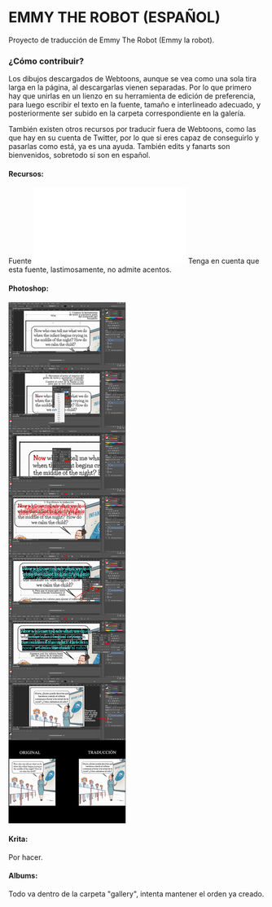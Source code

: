 # EMMY THE ROBOT (ESPAÑOL)

Proyecto de traducción de Emmy The Robot (Emmy la robot).


### ¿Cómo contribuir?

Los dibujos descargados de Webtoons, aunque se vea como una sola tira larga en la página, al descargarlas vienen separadas. Por lo que primero hay que unirlas en un lienzo en su herramienta de edición de preferencia, para luego escribir el texto en la fuente, tamaño e interlineado adecuado, y posteriormente ser subido en la carpeta correspondiente en la galería.

También existen otros recursos por traducir fuera de Webtoons, como las que hay en su cuenta de Twitter, por lo que si eres capaz de conseguirlo y pasarlas como está, ya es una ayuda. También edits y fanarts son bienvenidos, sobretodo si son en español.

#### Recursos:
Fuente
![JollyGood Serif](/jollygood-serif-complete.7z)
Tenga en cuenta que esta fuente, lastimosamente, no admite acentos.

#### Photoshop:

![photoshop](/tutorial_traduccion.jpg)

#### Krita:

Por hacer.

#### Albums:

Todo va dentro de la carpeta "gallery", intenta mantener el orden ya creado.
